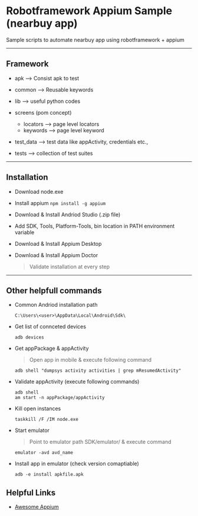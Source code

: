 # Robotframework Appium Sample (nearbuy app)

Sample scripts to automate nearbuy app using robotframework + appium

---

## Framework

 - apk --> Consist apk to test

 - common --> Reusable keywords

 - lib --> useful python codes

 - screens (pom concept)
   - locators --> page level locators
   - keywords --> page level keyword

 - test_data --> test data like appActivity, credentials etc.,

 - tests --> collection of test suites

---

## Installation

 - Download node.exe

 - Install appium
   `npm install -g appium`

 - Download & Install Andriod Studio (.zip file)

 - Add SDK, Tools, Platform-Tools, bin location in PATH environment variable

 - Download & Install Appium Desktop

 - Download & Install Appium Doctor

   > Validate installation at every step

---

## Other helpfull commands

 - Common Andriod installation path
    ```
    C:\Users\<user>\AppData\Local\Android\Sdk\
    ```

 - Get list of connceted devices
    ```
    adb devices
    ```

 - Get appPackage & appActivity
    > Open app in mobile & execute following command

    ```
    adb shell "dumpsys activity activities | grep mResumedActivity"
    ```

 - Validate appActivity (execute following commands)
   ```
   adb shell
   am start -n appPackage/appActivity
   ```

 - Kill open instances
   ```
   taskkill /F /IM node.exe
   ```

 - Start emulator
   > Point to emulator path SDK/emulator/ & execute command
   ```
   emulator -avd avd_name
   ```

 - Install app in emulator (check version comaptiable)
   ```
   adb -e install apkfile.apk
   ```

## Helpful Links

 - [Awesome Appium](https://github.com/SrinivasanTarget/awesome-appium)